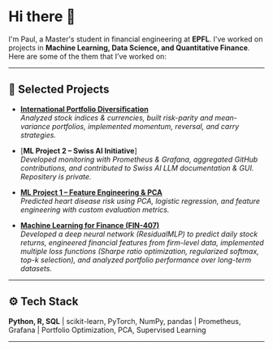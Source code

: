 # Hi there 👋  

I'm Paul, a Master's student in financial engineering at **EPFL**. I've worked on projects in **Machine Learning, Data Science, and Quantitative Finance**.  
Here are some of the them that I’ve worked on:  

---

## 📂 Selected Projects  

- [**International Portfolio Diversification**](https://github.com/mulemule02/investments_project)  
  *Analyzed stock indices & currencies, built risk-parity and mean-variance portfolios, implemented momentum, reversal, and carry strategies.*  

- [**ML Project 2 – Swiss AI Initiative**]  
  *Developed monitoring with Prometheus & Grafana, aggregated GitHub contributions, and contributed to Swiss AI LLM documentation & GUI. Repositery is private.*  

- [**ML Project 1 – Feature Engineering & PCA**](https://github.com/CS-433/ml-project-1-pca-pitiful-clustering-algorithm)  
  *Predicted heart disease risk using PCA, logistic regression, and feature engineering with custom evaluation metrics.*  

- [**Machine Learning for Finance (FIN-407)**](https://github.com/mirkorado/ML-Project)  
  *Developed a deep neural network (ResidualMLP) to predict daily stock returns, engineered financial features from firm-level data, implemented multiple loss functions (Sharpe ratio optimization, regularized softmax, top-k selection), and analyzed portfolio performance over long-term datasets.* 

---

## ⚙️ Tech Stack  
**Python, R, SQL** | scikit-learn, PyTorch, NumPy, pandas | Prometheus, Grafana | Portfolio Optimization, PCA, Supervised Learning  

---

